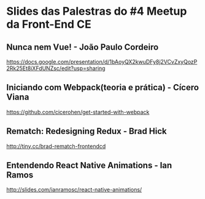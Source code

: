 # Slides das Palestras do #4 Meetup da Front-End CE
## Nunca nem Vue! - João Paulo Cordeiro
https://docs.google.com/presentation/d/1bAoyQX2kwuDFy8j2VCvZxyQozP2Rk25Et8iXFdUNZsc/edit?usp=sharing

## Iniciando com Webpack(teoria e prática) - Cícero Viana
https://github.com/cicerohen/get-started-with-webpack

## Rematch: Redesigning Redux - Brad Hick
http://tiny.cc/brad-rematch-frontendcd

## Entendendo React Native Animations - Ian Ramos
http://slides.com/ianramosc/react-native-animations/
